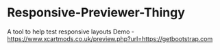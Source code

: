 # Responsive-Previewer-Thingy
A tool to help test responsive layouts
Demo - https://www.xcartmods.co.uk/preview.php?url=https://getbootstrap.com
